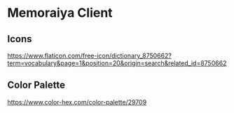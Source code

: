 # Memoraiya Client

## Icons

<https://www.flaticon.com/free-icon/dictionary_8750662?term=vocabulary&page=1&position=20&origin=search&related_id=8750662>

## Color Palette
<https://www.color-hex.com/color-palette/29709>
